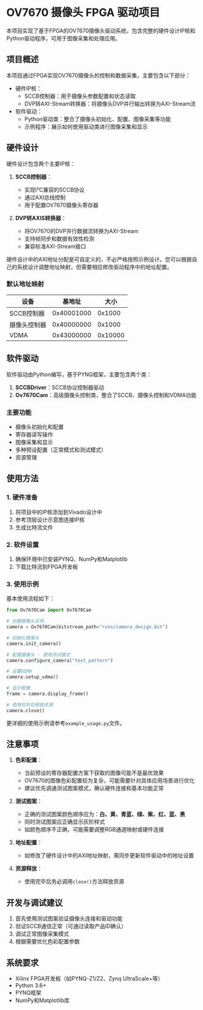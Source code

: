 # OV7670 摄像头 FPGA 驱动项目

本项目实现了基于FPGA的OV7670摄像头驱动系统，包含完整的硬件设计IP核和Python驱动程序，可用于图像采集和处理应用。

## 项目概述

本项目通过FPGA实现OV7670摄像头的控制和数据采集，主要包含以下部分：

- 硬件IP核：
  - SCCB控制器：用于摄像头参数配置和状态读取
  - DVP转AXI-Stream转换器：将摄像头DVP并行输出转换为AXI-Stream流
- 软件驱动：
  - Python驱动类：整合了摄像头初始化、配置、图像采集等功能
  - 示例程序：展示如何使用驱动类进行图像采集和显示

## 硬件设计

硬件设计包含两个主要IP核：

1. **SCCB控制器**：
   - 实现I²C兼容的SCCB协议
   - 通过AXI总线控制
   - 用于配置OV7670摄像头寄存器

2. **DVP转AXIS转换器**：
   - 将OV7670的DVP并行数据流转换为AXI-Stream
   - 支持帧同步和数据有效性检测
   - 兼容标准AXI-Stream接口

硬件设计中的AXI地址分配是可自定义的，不必严格按照示例设计。您可以根据自己的系统设计调整地址映射，但需要相应修改驱动程序中的地址配置。

### 默认地址映射

| 设备 | 基地址 | 大小 |
|------|--------|------|
| SCCB控制器 | 0x40001000 | 0x1000 |
| 摄像头控制器 | 0x40000000 | 0x1000 |
| VDMA | 0x43000000 | 0x10000 |

## 软件驱动

软件驱动由Python编写，基于PYNQ框架，主要包含两个类：

1. **SCCBDriver**：SCCB协议控制器驱动
2. **Ov7670Cam**：高级摄像头控制类，整合了SCCB、摄像头控制和VDMA功能

### 主要功能

- 摄像头初始化和配置
- 寄存器读写操作
- 图像采集和显示
- 多种预设配置（正常模式和测试模式）
- 资源管理

## 使用方法

### 1. 硬件准备

1. 将项目中的IP核添加到Vivado设计中
2. 参考顶层设计示意图连接IP核
3. 生成比特流文件

### 2. 软件设置

1. 确保环境中已安装PYNQ、NumPy和Matplotlib
2. 下载比特流到FPGA开发板

### 3. 使用示例

基本使用流程如下：

```python
from Ov7670Cam import Ov7670Cam

# 创建摄像头实例
camera = Ov7670Cam(bitstream_path="runs/camera_design.bit")

# 初始化摄像头
camera.init_camera()

# 配置摄像头 - 使用测试模式
camera.configure_camera("test_pattern")

# 设置VDMA
camera.setup_vdma()

# 显示图像
frame = camera.display_frame()

# 使用完毕后释放资源
camera.close()
```

更详细的使用示例请参考`example_usage.py`文件。

## 注意事项

1. **色彩配置**：
   - 当前预设的寄存器配置方案下获取的图像可能不是最优效果
   - OV7670的图像色彩配置较为复杂，可能需要针对具体应用场景进行优化
   - 建议优先调通测试图案模式，确认硬件连接和基本功能正常

2. **测试图案**：
   - 正确的测试图案颜色顺序应为：**白、黄、青蓝、绿、紫、红、蓝、黑**
   - 同时测试图案应正确显示灰阶样式
   - 如颜色顺序不正确，可能需要调整RGB通道映射或硬件连接

3. **地址配置**：
   - 如修改了硬件设计中的AXI地址映射，需同步更新软件驱动中的地址设置

4. **资源释放**：
   - 使用完毕后务必调用`close()`方法释放资源

## 开发与调试建议

1. 首先使用测试图案验证摄像头连接和驱动功能
2. 验证SCCB通信正常（可通过读取产品ID确认）
3. 调试正常图像采集模式
4. 根据需要优化色彩配置参数

## 系统要求

- Xilinx FPGA开发板（如PYNQ-Z1/Z2、Zynq UltraScale+等）
- Python 3.6+
- PYNQ框架
- NumPy和Matplotlib库 